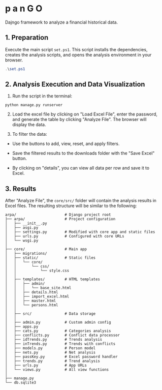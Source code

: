 # p a n G O

Dajngo framework to analyze a financial historical data.

## 1. Preparation

Execute the main script `set.ps1`. This script installs the dependencies, creates the analysis scripts, and opens the analysis environment in your browser.

```powershell
.\set.ps1
```

## 2. Analysis Execution and Data Visualization

1. Run the script in the terminal:

```
python manage.py runserver
```
2. Load the excel file by clicking on "Load Excel File", enter the password, and generate the table by clicking "Analyze File". The browser will display the data.

3. To filter the data:

- Use the buttons to add, view, reset, and apply filters.

- Save the filtered results to the downloads folder with the "Save Excel" button.

- By clicking on "details", you can view all data per row and save it to Excel.

## 3. Results

After "Analyze File", the `core/src/` folder will contain the analysis results in Excel files. The resulting structure will be similar to the following:     

```
arpa/                      # Django project root
├── arpa/                  # Project configuration
│   ├── __init__.py
│   ├── asgi.py
│   ├── settings.py        # Modified with core app and static files
│   ├── urls.py            # Configured with core URLs
│   └── wsgi.py
│
├── core/                  # Main app
│   ├── migrations/        
│   ├── static/            # Static files
│   │   └── core/
│   │       └── css/
│   │           └── style.css
│   │
│   ├── templates/         # HTML templates
│   │   ├── admin/
│   │   │   └── base_site.html
│   │   ├── details.html
│   │   ├── import_excel.html
│   │   ├── master.html
│   │   └── persons.html
│   │
│   ├── src/               # Data storage
│   │
│   ├── admin.py           # Custom admin config
│   ├── apps.py
│   ├── cats.py            # Categories analysis
│   ├── conflicts.py       # Conflict data processor
│   ├── idTrends.py        # Trends analysis
│   ├── inTrends.py        # Trends with conflicts
│   ├── models.py          # Person model
│   ├── nets.py            # Net analysis
│   ├── passKey.py         # Excel password handler
│   ├── trends.py          # Trend analysis
│   ├── urls.py            # App URLs
│   └── views.py           # All view functions
│
├── manage.py
└── db.sqlite3        
```     
